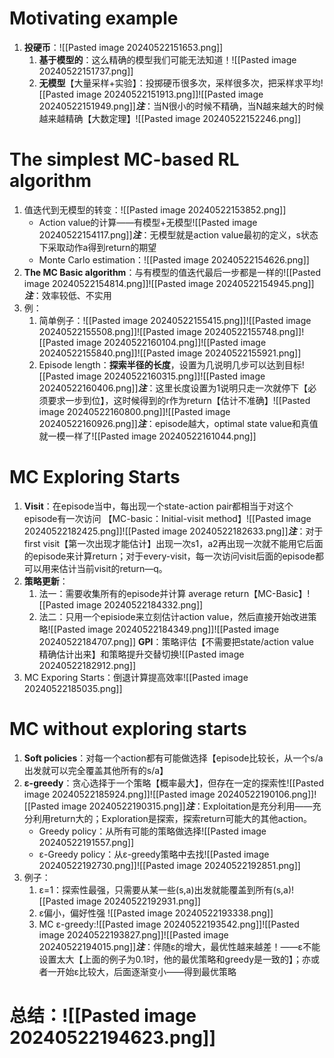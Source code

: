 # Motivating example
1. **投硬币**：![[Pasted image 20240522151653.png]]
	1. **基于模型的**：这么精确的模型我们可能无法知道！![[Pasted image 20240522151737.png]]
	2. **无模型**【大量采样+实验】：投掷硬币很多次，采样很多次，把采样求平均![[Pasted image 20240522151913.png]]![[Pasted image 20240522151949.png]]***注***：当N很小的时候不精确，当N越来越大的时候越来越精确【大数定理】![[Pasted image 20240522152246.png]]
# The simplest MC-based RL algorithm
1. 值迭代到无模型的转变：![[Pasted image 20240522153852.png]]
	* Action value的计算——有模型+无模型![[Pasted image 20240522154117.png]]***注***：无模型就是action value最初的定义，s状态下采取动作a得到return的期望
	* Monte Carlo estimation：![[Pasted image 20240522154626.png]]
2. **The MC Basic algorithm**：与有模型的值迭代最后一步都是一样的![[Pasted image 20240522154814.png]]![[Pasted image 20240522154945.png]]***注***：效率较低、不实用
3. 例：
	1. 简单例子：![[Pasted image 20240522155415.png]]![[Pasted image 20240522155508.png]]![[Pasted image 20240522155748.png]]![[Pasted image 20240522160104.png]]![[Pasted image 20240522155840.png]]![[Pasted image 20240522155921.png]]
	2. Episode length：**探索半径的长度**，设置为几说明几步可以达到目标![[Pasted image 20240522160315.png]]![[Pasted image 20240522160406.png]]***注***：这里长度设置为1说明只走一次就停下【必须要求一步到位】，这时候得到的r作为return【估计不准确】![[Pasted image 20240522160800.png]]![[Pasted image 20240522160926.png]]***注***：episode越大，optimal state value和真值就一模一样了![[Pasted image 20240522161044.png]]
# MC Exploring Starts
1. **Visit**：在episode当中，每出现一个state-action pair都相当于对这个episode有一次访问 【MC-basic：Initial-visit method】![[Pasted image 20240522182425.png]]![[Pasted image 20240522182633.png]]***注***：对于first visit【第一次出现才能估计】出现一次s1，a2再出现一次就不能用它后面的episode来计算return；对于every-visit，每一次访问visit后面的episode都可以用来估计当前visit的return—q。
2. **策略更新**：
	1. 法一：需要收集所有的episode并计算 average return【MC-Basic】![[Pasted image 20240522184332.png]]
	2. 法二：只用一个episiode来立刻估计action value，然后直接开始改进策略![[Pasted image 20240522184349.png]]![[Pasted image 20240522184707.png]] **GPI**：策略评估【不需要把state/action value 精确估计出来】和策略提升交替切换![[Pasted image 20240522182912.png]]
4. MC Exporing Starts：倒退计算提高效率![[Pasted image 20240522185035.png]]
# MC without exploring starts
1. **Soft policies**：对每一个action都有可能做选择【episode比较长，从一个s/a出发就可以完全覆盖其他所有的s/a】
2. **ε-greedy**：贪心选择于一个策略【概率最大】，但存在一定的探索性![[Pasted image 20240522185924.png]]![[Pasted image 20240522190106.png]]![[Pasted image 20240522190315.png]]***注***：Exploitation是充分利用——充分利用return大的；Exploration是探索，探索return可能大的其他action。
	* Greedy policy：从所有可能的策略做选择![[Pasted image 20240522191557.png]]
	* ε-Greedy policy：从ε-greedy策略中去找![[Pasted image 20240522192730.png]]![[Pasted image 20240522192851.png]]
3. 例子：
	1. ε=1：探索性最强，只需要从某一些(s,a)出发就能覆盖到所有(s,a)![[Pasted image 20240522192931.png]]
	2. ε偏小，偏好性强 ![[Pasted image 20240522193338.png]]
	3. MC ε-greedy:![[Pasted image 20240522193542.png]]![[Pasted image 20240522193827.png]]![[Pasted image 20240522194015.png]]***注***：伴随ε的增大，最优性越来越差！——ε不能设置太大【上面的例子为0.1时，他的最优策略和greedy是一致的】；亦或者一开始ε比较大，后面逐渐变小——得到最优策略

# 总结：![[Pasted image 20240522194623.png]]